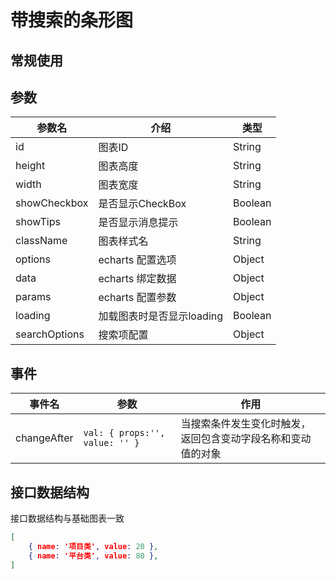 # 带搜索的条形图

## 常规使用

<vEcharts-demo
    demo-height="300px"
    source-code="common-charts:::PieSearch/PieSearch-demo"
/>

## 参数

| 参数名        | 介绍                      | 类型    |
| ------------- | ------------------------- | ------- |
| id            | 图表ID                    | String  |
| height        | 图表高度                  | String  |
| width         | 图表宽度                  | String  |
| showCheckbox  | 是否显示CheckBox          | Boolean |
| showTips      | 是否显示消息提示          | Boolean |
| className     | 图表样式名                | String  |
| options       | echarts 配置选项          | Object  |
| data          | echarts 绑定数据          | Object  |
| params        | echarts 配置参数          | Object  |
| loading       | 加载图表时是否显示loading | Boolean |
| searchOptions | 搜索项配置                | Object  |

## 事件

| 事件名      | 参数                           | 作用                                                         |
| ----------- | ------------------------------ | ------------------------------------------------------------ |
| changeAfter | `val: { props:'', value: '' }` | 当搜索条件发生变化时触发，返回包含变动字段名称和变动值的对象 |

## 接口数据结构

接口数据结构与基础图表一致
```json
[
    { name: '项目类', value: 20 },
    { name: '平台类', value: 80 },
]
```

